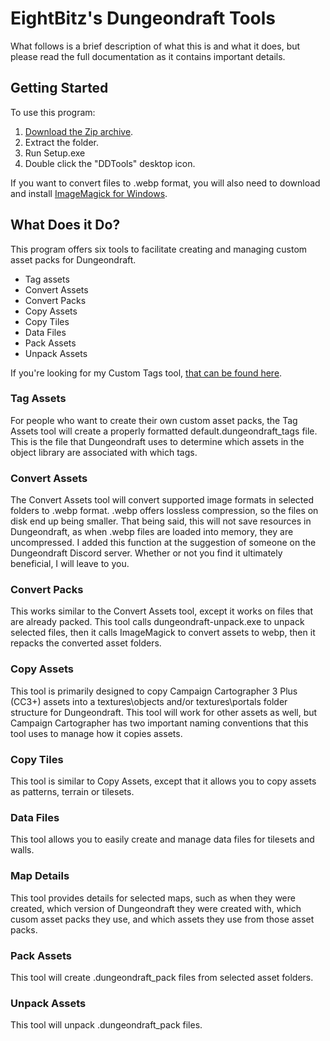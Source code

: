 <h1>EightBitz's Dungeondraft Tools</h1>
<p>What follows is a brief description of what this is and what it does, but please read the full documentation as it contains important details.</p>

<h2>Getting Started</h2>

<p>To use this program:</p>
<ol>
<li><a href="https://github.com/EightBitz/Dungeondraft-Tools/archive/Version-3.0.zip">Download the Zip archive</a>.</li>
<li>Extract the folder.</li>
<li>Run Setup.exe</li>
<li>Double click the "DDTools" desktop icon.</li>
</ol>

<p>
If you want to convert files to .webp format, you will also need to download and install <a href="https://imagemagick.org/script/download.php#windows">ImageMagick for Windows</a>.

<h2>What Does it Do?</h2>

This program offers six tools to facilitate creating and managing custom asset packs for Dungeondraft.
<ul>
<li>Tag assets</li>
<li>Convert Assets</li>
<li>Convert Packs</li>
<li>Copy Assets</li>
<li>Copy Tiles</li>
<li>Data Files</li>
<li>Pack Assets</li>
<li>Unpack Assets</li>
</ul>

<p>
If you're looking for my Custom Tags tool, <a href="https://github.com/EightBitz/Dungeondraft-Custom-Tags">that can be found here</a>.

<h3>Tag Assets</h3>

<p>For people who want to create their own custom asset packs, the Tag Assets tool will create a properly formatted default.dungeondraft_tags file. This is the file that Dungeondraft uses to determine which assets in the object library are associated with which tags.</p>

<h3>Convert Assets</h3>

<p>The Convert Assets tool will convert supported image formats in selected folders to .webp format. .webp offers lossless compression, so the files on disk end up being smaller. That being said, this will not save resources in Dungeondraft, as when .webp files are loaded into memory, they are uncompressed. I added this function at the suggestion of someone on the Dungeondraft Discord server. Whether or not you find it ultimately beneficial, I will leave to you.</p>

<h3>Convert Packs</h3>

<p>This works similar to the Convert Assets tool, except it works on files that are already packed. This tool calls dungeondraft-unpack.exe to unpack selected files, then it calls ImageMagick to convert assets to webp, then it repacks the converted asset folders.</p>

<h3>Copy Assets</h3>

<p>This tool is primarily designed to copy Campaign Cartographer 3 Plus (CC3+) assets into a textures\objects and/or textures\portals folder structure for Dungeondraft. This tool will work for other assets as well, but Campaign Cartographer has two important naming conventions that this tool uses to manage how it copies assets.</p>

<h3>Copy Tiles</h3>

<p>This tool is similar to Copy Assets, except that it allows you to copy assets as patterns, terrain or tilesets.</p>

<h3>Data Files</h3>

<p>This tool allows you to easily create and manage data files for tilesets and walls.</p>

<h3>Map Details</h3>

<p>This tool provides details for selected maps, such as when they were created, which version of Dungeondraft they were created with, which cusom asset packs they use, and which assets they use from those asset packs.</p>

<h3>Pack Assets</h3>

<p>This tool will create .dungeondraft_pack files from selected asset folders.</p>

<h3>Unpack Assets</h3>

This tool will unpack .dungeondraft_pack files.
